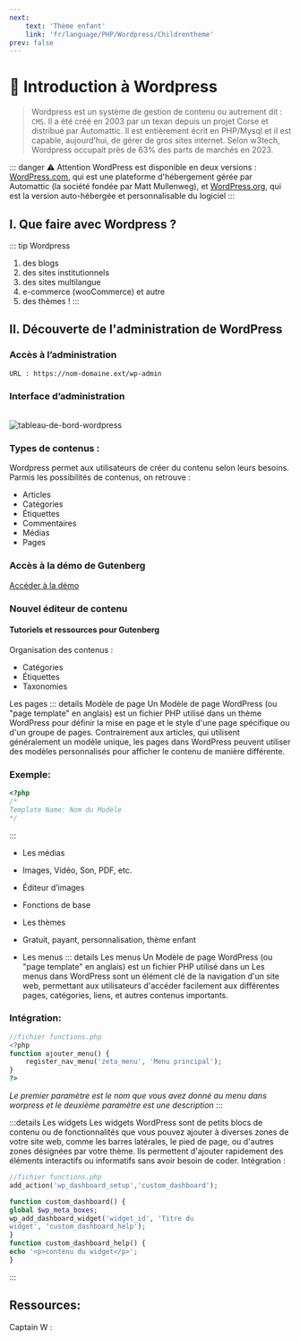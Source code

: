 ```yaml
---
next: 
    text: 'Thème enfant'
    link: 'fr/language/PHP/Wordpress/Childrentheme'
prev: false
---
```

# 📜 Introduction à Wordpress
> Wordpress est un système de gestion de contenu ou autrement dit : `CMS`. Il a été créé en 2003 par un texan depuis un projet Corse et distribué par Automattic. Il est entièrement écrit en PHP/Mysql et il est capable, aujourd’hui, de gérer de gros sites internet. Selon w3tech, Wordpress occupait près de 63% des parts de marchés en 2023.

::: danger ⚠️ Attention
WordPress est disponible en deux versions : <a href="wordpress.com" target="_blank">WordPress.com</a>, qui est une plateforme d'hébergement gérée par Automattic (la société fondée par Matt Mullenweg), et <a href="wordpress.org" target="_blank">WordPress.org</a>, qui est la version auto-hébergée et personnalisable du logiciel
:::

## I. Que faire avec Wordpress ?
::: tip Wordpress
1. des blogs
2. des sites institutionnels
3. des sites multilangue
4. e-commerce (wooCommerce) et autre
5. des thèmes !
:::

## II. Découverte de l'administration de WordPress
### Accès à l’administration

```
URL : https://nom-domaine.ext/wp-admin
``` 

### Interface d’administration
<br>
<img src="/wordpress/tableau-de-bord-wordpress.webp" alt="tableau-de-bord-wordpress">

### Types de contenus : 
Wordpress permet aux utilisateurs de créer du contenu selon leurs besoins. Parmis les possibilités de contenus, on retrouve :
- Articles
- Catégories
- Étiquettes
- Commentaires
- Médias 
- Pages

### Accès à la démo de Gutenberg

<a href="https://fr.wordpress.org/gutenberg/" target="_blank">Accéder à la démo</a>

### Nouvel éditeur de contenu
#### Tutoriels et ressources pour Gutenberg

Organisation des contenus :
- Catégories 
- Étiquettes 
- Taxonomies

Les pages
::: details Modèle de page
Un Modèle de page WordPress (ou "page template" en anglais) est un fichier PHP utilisé dans un thème WordPress pour définir la mise en page et le style d'une page spécifique ou d'un groupe de pages. Contrairement aux articles, qui utilisent généralement un modèle unique, les pages dans WordPress peuvent utiliser des modèles personnalisés pour afficher le contenu de manière différente.
### Exemple: 
```php
<?php
/*
Template Name: Nom du Modèle
*/
```
:::
- Les médias

- Images, Vidéo, Son, PDF, etc.
- Éditeur d’images

- Fonctions de base
- Les thèmes <a href="Childrentheme"><Badge type="tip" text="Voir partie thème enfant" /></a>

- Gratuit, payant, personnalisation, thème enfant
- Les menus
::: details Les menus
Un Modèle de page WordPress (ou "page template" en anglais) est un fichier PHP utilisé dans un 
Les menus dans WordPress sont un élément clé de la navigation d'un site web, permettant aux utilisateurs d'accéder facilement aux différentes pages, catégories, liens, et autres contenus importants.
### Intégration: 
```php
//fichier functions.php
<?php
function ajouter_menu() {
    register_nav_menu('zeta_menu', 'Menu principal');
}
?>
```
*Le premier paramètre est le nom que vous avez donné au menu dans worpress et le deuxième paramètre est une description* <a href="https://capitainewp.io/formations/developper-theme-wordpress/menus-moteur-recherche/#:~:text=Déclarer%20un%20emplacement%20de%20menu,-On%20va%20maintenant&text=On%20vient%20de%20déclarer%20nos,l%27assigner%20à%20notre%20emplacement." target="_blank"><Badge type="tip" text="Voir plus d'information" /></a>
:::

:::details Les widgets
Les widgets WordPress sont de petits blocs de contenu ou de fonctionnalités que vous pouvez ajouter à diverses zones de votre site web, comme les barres latérales, le pied de page, ou d'autres zones désignées par votre thème. Ils permettent d'ajouter rapidement des éléments interactifs ou informatifs sans avoir besoin de coder.
Intégration :
```php
//fichier functions.php
add_action('wp_dashboard_setup','custom_dashboard');

function custom_dashboard() {
global $wp_meta_boxes;
wp_add_dashboard_widget('widget_id', 'Titre du
widget', 'custom_dashboard_help');
}
function custom_dashboard_help() {
echo '<p>contenu du widget</p>';
}
```
:::

## Ressources: 
Captain W : <u><a href="https://capitainewp.io" target="_blank"><Badge type="warning" text="Voir la ressource" /></a></u>